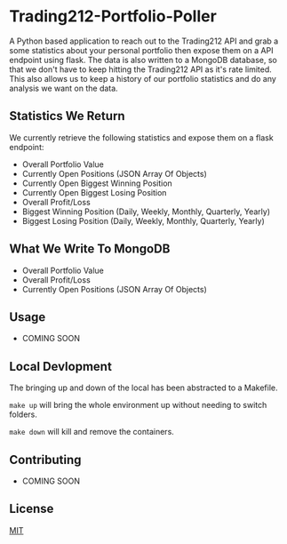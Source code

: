 # Trading212-Portfolio-Poller

A Python based application to reach out to the Trading212 API and grab a some statistics about your personal portfolio then expose them on a API endpoint using flask.
The data is also written to a MongoDB database, so that we don't have to keep hitting the Trading212 API as it's rate limited. This also allows us to keep a history of our portfolio statistics and do any analysis we want on the data.

## Statistics We Return 

We currently retrieve the following statistics and expose them on a flask endpoint:
- Overall Portfolio Value
- Currently Open Positions (JSON Array Of Objects)
- Currently Open Biggest Winning Position
- Currently Open Biggest Losing Position
- Overall Profit/Loss
- Biggest Winning Position (Daily, Weekly, Monthly, Quarterly, Yearly)
- Biggest Losing Position (Daily, Weekly, Monthly, Quarterly, Yearly)

## What We Write To MongoDB
- Overall Portfolio Value
- Overall Profit/Loss
- Currently Open Positions (JSON Array Of Objects)

## Usage

- COMING SOON

## Local Devlopment
The bringing up and down of the local has been abstracted to a Makefile.

`make up` will bring the whole environment up without needing to switch folders.

`make down` will kill and remove the containers.


## Contributing

- COMING SOON

## License

[MIT](https://choosealicense.com/licenses/mit/)
